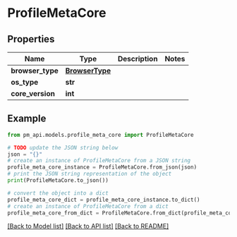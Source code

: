 # ProfileMetaCore


## Properties

Name | Type | Description | Notes
------------ | ------------- | ------------- | -------------
**browser_type** | [**BrowserType**](BrowserType.md) |  | 
**os_type** | **str** |  | 
**core_version** | **int** |  | 

## Example

```python
from pm_api.models.profile_meta_core import ProfileMetaCore

# TODO update the JSON string below
json = "{}"
# create an instance of ProfileMetaCore from a JSON string
profile_meta_core_instance = ProfileMetaCore.from_json(json)
# print the JSON string representation of the object
print(ProfileMetaCore.to_json())

# convert the object into a dict
profile_meta_core_dict = profile_meta_core_instance.to_dict()
# create an instance of ProfileMetaCore from a dict
profile_meta_core_from_dict = ProfileMetaCore.from_dict(profile_meta_core_dict)
```
[[Back to Model list]](../README.md#documentation-for-models) [[Back to API list]](../README.md#documentation-for-api-endpoints) [[Back to README]](../README.md)



